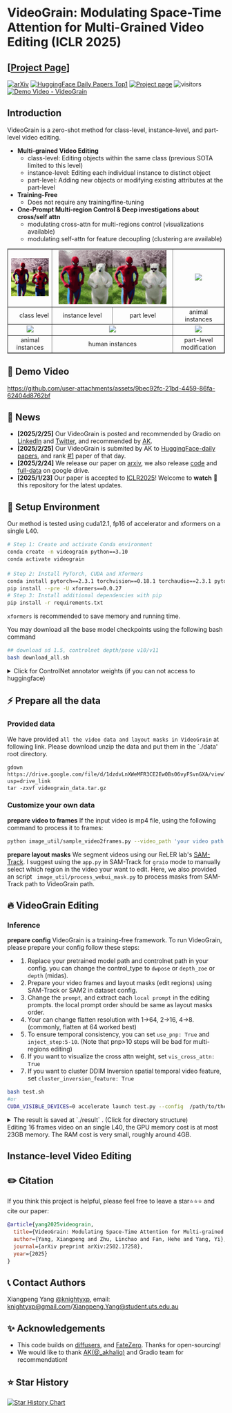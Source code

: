 # VideoGrain: Modulating Space-Time Attention for Multi-Grained Video Editing (ICLR 2025)
## [<a href="https://knightyxp.github.io/VideoGrain_project_page/" target="_blank">Project Page</a>]

[![arXiv](https://img.shields.io/badge/arXiv-2502.17258-B31B1B.svg)](https://arxiv.org/abs/2502.17258)
[![HuggingFace Daily Papers Top1](https://img.shields.io/static/v1?label=HuggingFace%20Daily%20Papers&message=Top1&color=blue)](https://huggingface.co/papers/2502.17258)
[![Project page](https://img.shields.io/badge/Project-Page-brightgreen)](https://knightyxp.github.io/VideoGrain_project_page/)
![visitors](https://visitor-badge.laobi.icu/badge?page_id=knightyxp.VideoGrain&left_color=green&right_color=red)
[![Demo Video - VideoGrain](https://img.shields.io/badge/Demo_Video-VideoGrain-red)](https://www.youtube.com/watch?v=XEM4Pex7F9E)


## Introduction
VideoGrain is a zero-shot method for class-level, instance-level, and part-level video editing.
- **Multi-grained Video Editing**
  - class-level: Editing objects within the same class (previous SOTA limited to this level)
  - instance-level: Editing each individual instance to distinct object
  - part-level: Adding new objects or modifying existing attributes at the part-level
- **Training-Free** 
  - Does not require any training/fine-tuning
- **One-Prompt Multi-region Control & Deep investigations about cross/self attn** 
  - modulating cross-attn for multi-regions control (visualizations available)
  - modulating self-attn for feature decoupling (clustering are available)

<table class="center" border="1" cellspacing="0" cellpadding="5">
  <tr>
    <td colspan="2" style="text-align:center;"><img src="assets/teaser/class_level.gif"  style="width:250px; height:auto;"></td>
    <td colspan="2" style="text-align:center;"><img src="assets/teaser/instance_part.gif"  style="width:250px; height:auto;"></td>
    <td colspan="2" style="text-align:center;"><img src="assets/teaser/2monkeys.gif" style="width:250px; height:auto;"></td>
  </tr>
  <tr>
    <!-- <td colspan="1" style="text-align:right; width:125px;"> &nbsp;&nbsp;&nbsp;&nbsp;&nbsp;&nbsp;&nbsp;&nbsp;&nbsp;&nbsp;&nbsp;&nbsp;&nbsp;&nbsp;&nbsp;&nbsp;&nbsp;&nbsp;</td> -->
    <td colspan="2" style="text-align:right; width:250px;"> class level</td>
    <td colspan="1" style="text-align:center; width:125px;">instance level</td>
    <td colspan="1" style="text-align:center; width:125px;">part level</td>
    <td colspan="2" style="text-align:center; width:250px;">animal instances</td>
  </tr>
  
  <tr>
    <td colspan="2" style="text-align:center;"><img src="assets/teaser/2cats.gif" style="width:250px; height:auto;"></td>
    <td colspan="2" style="text-align:center;"><img src="assets/teaser/soap-box.gif" style="width:250px; height:auto;"></td>
    <td colspan="2" style="text-align:center;"><img src="assets/teaser/man-text-message.gif" style="width:250px; height:auto;"></td>
  </tr>
  <tr>
    <td colspan="2" style="text-align:center; width:250px;">animal instances</td>
    <td colspan="2" style="text-align:center; width:250px;">human instances</td>
    <td colspan="2" style="text-align:center; width:250px;">part-level modification</td>
  </tr>
</table>

## 📀 Demo Video
<!-- [![Demo Video of VideoGrain](https://res.cloudinary.com/dii3btvh8/image/upload/v1740987943/cover_video_y6cjfe.png)](https://www.youtube.com/watch?v=XEM4Pex7F9E "Demo Video of VideoGrain") -->
https://github.com/user-attachments/assets/9bec92fc-21bd-4459-86fa-62404d8762bf


## 📣 News
* **[2025/2/25]**  Our VideoGrain is posted and recommended  by Gradio on [LinkedIn](https://www.linkedin.com/posts/gradio_just-dropped-videograin-a-new-zero-shot-activity-7300094635094261760-hoiE) and [Twitter](https://x.com/Gradio/status/1894328911154028566), and recommended by [AK](https://x.com/_akhaliq/status/1894254599223017622).
* **[2025/2/25]**  Our VideoGrain is submited by AK to [HuggingFace-daily papers](https://huggingface.co/papers?date=2025-02-25), and rank [#1](https://huggingface.co/papers/2502.17258) paper of that day.
* **[2025/2/24]**  We release our paper on [arxiv](https://arxiv.org/abs/2502.17258), we also release [code](https://github.com/knightyxp/VideoGrain) and [full-data](https://drive.google.com/file/d/1dzdvLnXWeMFR3CE2Ew0Bs06vyFSvnGXA/view?usp=drive_link) on google drive.
* **[2025/1/23]**  Our paper is accepted to [ICLR2025](https://openreview.net/forum?id=SSslAtcPB6)! Welcome to **watch** 👀 this repository for the latest updates.


## 🍻 Setup Environment
Our method is tested using cuda12.1, fp16 of accelerator and xformers on a single L40.

```bash
# Step 1: Create and activate Conda environment
conda create -n videograin python==3.10 
conda activate videograin

# Step 2: Install PyTorch, CUDA and Xformers
conda install pytorch==2.3.1 torchvision==0.18.1 torchaudio==2.3.1 pytorch-cuda=12.1 -c pytorch -c nvidia
pip install --pre -U xformers==0.0.27
# Step 3: Install additional dependencies with pip
pip install -r requirements.txt
```

`xformers` is recommended to save memory and running time. 

</details>

You may download all the base model checkpoints using the following bash command
```bash
## download sd 1.5, controlnet depth/pose v10/v11
bash download_all.sh
```

<details><summary>Click for ControlNet annotator weights (if you can not access to huggingface)</summary>

You can download all the annotator checkpoints (such as DW-Pose, depth_zoe, depth_midas, and OpenPose, cost around 4G) from [baidu](https://pan.baidu.com/s/1sgBFLFkdTCDTn4oqHjGb9A?pwd=pdm5) or [google](https://drive.google.com/file/d/1qOsmWshnFMMr8x1HteaTViTSQLh_4rle/view?usp=drive_link)
Then extract them into ./annotator/ckpts

</details>

## ⚡️ Prepare all the data

### Provided data
We have provided `all the video data and layout masks in VideoGrain` at following link. Please download unzip the data and put them in the `./data' root directory.
```
gdown https://drive.google.com/file/d/1dzdvLnXWeMFR3CE2Ew0Bs06vyFSvnGXA/view?usp=drive_link
tar -zxvf videograin_data.tar.gz
```
### Customize your own data 
**prepare video to frames**
If the input video is mp4 file, using the following command to process it to frames:
```bash
python image_util/sample_video2frames.py --video_path 'your video path' --output_dir './data/video_name'
```
**prepare layout masks**
We segment videos using our ReLER lab's [SAM-Track](https://github.com/z-x-yang/Segment-and-Track-Anything). I suggest using the `app.py` in SAM-Track for `graio` mode to manually select which region in the video your want to edit. Here, we also provided an script ` image_util/process_webui_mask.py` to process masks from SAM-Track path to VideoGrain path.


## 🔥 VideoGrain Editing

### Inference
**prepare config**
VideoGrain is a training-free framework. To run VideoGrain, please prepare your config follow these steps:
- 1. Replace your pretrained model path and controlnet path in your config. you can change the control_type to `dwpose` or `depth_zoe` or `depth` (midas).
- 2. Prepare your video frames and layout masks (edit regions) using SAM-Track or SAM2 in dataset config.
- 3. Change the `prompt`, and extract each `local prompt` in the editing prompts. the local prompt order should be same as layout masks order.
- 4. Your can change flatten resolution with 1->64, 2->16, 4->8. (commonly, flatten at 64 worked best)
- 5. To ensure temporal consistency, you can set `use_pnp: True` and `inject_step:5-10`. (Note that pnp>10 steps will be bad for multi-regions editing)
- 6. If you want to visualize the cross attn weight, set `vis_cross_attn: True`
- 7. If you want to cluster DDIM Inversion spatial temporal video feature, set `cluster_inversion_feature: True`

```bash
bash test.sh 
#or 
CUDA_VISIBLE_DEVICES=0 accelerate launch test.py --config  /path/to/the/config
```

<details><summary>The result is saved at `./result` . (Click for directory structure) </summary>

```
result
├── run_two_man
│   ├── control                         # control conditon 
│   ├── infer_samples
│           ├── input                   # the input video frames
│           ├── masked_video.mp4        # check whether edit regions are accuratedly covered
│   ├── sample
│           ├── step_0                  # result image folder
│           ├── step_0.mp4              # result video
│           ├── source_video.mp4        # the input video
│           ├── visualization_denoise   # cross attention weight
│           ├── sd_study                # cluster inversion feature
```
</details>
Editing 16 frames video on an single L40, the GPU memory cost is at most 23GB memory. The RAM cost is very small, roughly around 4GB.


## Instance-level Video Editing

## ✏️ Citation 
If you think this project is helpful, please feel free to leave a star⭐️⭐️⭐️ and cite our paper:
```bibtex
@article{yang2025videograin,
  title={VideoGrain: Modulating Space-Time Attention for Multi-grained Video Editing},
  author={Yang, Xiangpeng and Zhu, Linchao and Fan, Hehe and Yang, Yi},
  journal={arXiv preprint arXiv:2502.17258},
  year={2025}
}
``` 

## 📞 Contact Authors
Xiangpeng Yang [@knightyxp](https://github.com/knightyxp), email: knightyxp@gmail.com/Xiangpeng.Yang@student.uts.edu.au

## ✨ Acknowledgements

- This code builds on [diffusers](https://github.com/huggingface/diffusers), and [FateZero](https://github.com/ChenyangQiQi/FateZero). Thanks for open-sourcing!
- We would like to thank [AK(@_akhaliq)](https://x.com/_akhaliq/status/1894254599223017622) and Gradio team for recommendation!


## ⭐️ Star History

[![Star History Chart](https://api.star-history.com/svg?repos=knightyxp/VideoGrain&type=Date)](https://star-history.com/#knightyxp/VideoGrain&Date)
